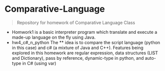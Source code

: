 # Comparative-Language
> Repository for homework of Comparative Language Class

* Homwork1 is a basic interpreter program which translate and execute a made-up language on the fly using Java. 
* hw4_c#_n_python The
** idea is to compare the script language (python in this case) and c# (a mixture of Java and C++). Features being explored in this homework are regular expression, data structures (LIST and Dictionary), pass by reference, dynamic-type in python, and auto-type in C# (using var)

